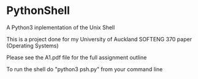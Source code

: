 PythonShell
===========

A Python3 inplementation of the Unix Shell

This is a project done for my University of Auckland SOFTENG 370 paper (Operating Systems)

Please see the A1.pdf file for the full assignment outline

To run the shell do "python3 psh.py" from your command line
